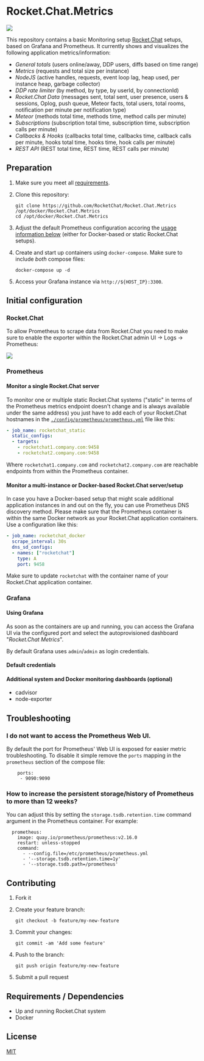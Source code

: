 # Rocket.Chat.Metrics

![](https://i.imgur.com/EatD1VO.png)

This repository contains a basic Monitoring setup [Rocket.Chat](https://github.com/RocketChat/Rocket.Chat) setups, based on Grafana and Prometheus. It currently shows and visualizes the following application metrics/information:

- _General totals_ (users online/away, DDP users, diffs based on time range)
- _Metrics_ (requests and total size per instance)
- _NodeJS_ (active handles, requests, event loop lag, heap used, per instance heap, garbage collector)
- _DDP rate limiter_ (by method, by type, by userId, by connectionId)
- _Rocket.Chat Data_ (messages sent, total sent, user presence, users & sessions, Oplog, push queue, Meteor facts, total users, total rooms, notification per minute per notification type)
- _Meteor_ (methods total time, methods time, method calls per minute)
- _Subscriptions_ (subscription total time, subscription time, subscription calls per minute)
- _Callbacks & Hooks_ (callbacks total time, callbacks time, callback calls per minute, hooks total time, hooks time, hook calls per minute)
- _REST API_ (REST total time, REST time, REST calls per minute)

## Preparation

1. Make sure you meet all [requirements](#requirements--dependencies).

2. Clone this repository:

    ```shell
    git clone https://github.com/RocketChat/Rocket.Chat.Metrics /opt/docker/Rocket.Chat.Metrics
    cd /opt/docker/Rocket.Chat.Metrics
    ```

3. Adjust the default Prometheus configuration accoring the [usage information below](#prometheus) (either for Docker-based or static Rocket.Chat setups).

4. Create and start up containers using `docker-compose`. Make sure to include *both* compose files:

    ```
    docker-compose up -d
    ```

5. Access your Grafana instance via `http://${HOST_IP}:3300`.

## Initial configuration

### Rocket.Chat

To allow Prometheus to scrape data from Rocket.Chat you need to make sure to enable the exporter within the Rocket.Chat admin UI → Logs → Prometheus:

![](https://i.imgur.com/b5zJOLB.png)

### Prometheus

#### Monitor a single Rocket.Chat server

To monitor one or multiple static Rocket.Chat systems ("static" in terms of the Prometheus metrics endpoint doesn't change and is always available under the same address) you just have to add each of your Rocket.Chat hostnames in the [`./config/prometheus/prometheus.yml`](config/prometheus/prometheus.yml) file like this:

```yaml
- job_name: rocketchat_static
  static_configs:
  - targets:
    - rocketchat1.company.com:9458
    - rocketchat2.company.com:9458
```

Where `rocketchat1.company.com` and `rocketchat2.company.com` are reachable endpoints from within the Prometheus container.

#### Monitor a multi-instance or Docker-based Rocket.Chat server/setup

In case you have a Docker-based setup that might scale additional application instances in and out on the fly, you can use Prometheus DNS discovery method. Please make sure that the Prometheus container is within the same Docker network as your Rocket.Chat application containers. Use a configuration like this:

```yaml
- job_name: rocketchat_docker
  scrape_interval: 30s
  dns_sd_configs:
  - names: ["rocketchat"]
    type: A
    port: 9458
```

Make sure to update `rocketchat` with the container name of your Rocket.Chat application container.

### Grafana

#### Using Grafana

As soon as the containers are up and running, you can access the Grafana UI via the configured port and select the autoprovisioned dashboard "_Rocket.Chat Metrics_".

By default Grafana uses `admin`/`admin` as login credentials.

#### Default credentials

#### Additional system and Docker monitoring dashboards (optional)

- cadvisor
- node-exporter

## Troubleshooting

### I do not want to access the Prometheus Web UI.

By default the port for Prometheus' Web UI is exposed for easier metric troubleshooting. To disable it simple remove the `ports` mapping in the `prometheus` section of the compose file:

```
    ports:
     - 9090:9090
```

### How to increase the persistent storage/history of Prometheus to more than 12 weeks?

You can adjust this by setting the `storage.tsdb.retention.time` command argument in the Prometheus container. For example:

```
  prometheus:
    image: quay.io/prometheus/prometheus:v2.16.0
    restart: unless-stopped
    command:
      - --config.file=/etc/prometheus/prometheus.yml
      - '--storage.tsdb.retention.time=1y'
      - '--storage.tsdb.path=/prometheus'
```

## Contributing

1. Fork it
2. Create your feature branch:

    ```shell
    git checkout -b feature/my-new-feature
    ```

3. Commit your changes:

    ```shell
    git commit -am 'Add some feature'
    ```

4. Push to the branch:

    ```shell
    git push origin feature/my-new-feature
    ```

5. Submit a pull request

## Requirements / Dependencies

* Up and running Rocket.Chat system
* Docker

## License

[MIT](LICENSE)
